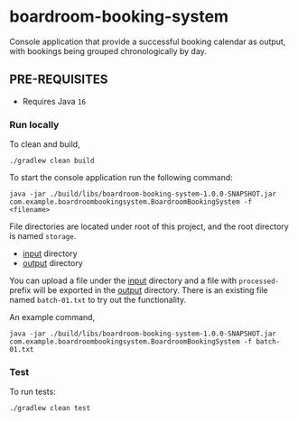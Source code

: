 # boardroom-booking-system

Console application that provide a successful booking calendar as output, with bookings being grouped chronologically by
day.

## PRE-REQUISITES

- Requires Java `16`

### Run locally

To clean and build,

```
./gradlew clean build
```

To start the console application run the following command:

```
java -jar ./build/libs/boardroom-booking-system-1.0.0-SNAPSHOT.jar com.example.boardroombookingsystem.BoardroomBookingSystem -f <filename>
```

File directories are located under root of this project, and the root directory is named `storage`.

- [input](./storage/input) directory
- [output](./storage/output) directory

You can upload a file under the [input](./storage/input) directory and a file with `processed-` prefix will be exported
in the [output](./storage/output) directory. There is an existing file named `batch-01.txt` to try out the
functionality.

An example command,

```
java -jar ./build/libs/boardroom-booking-system-1.0.0-SNAPSHOT.jar com.example.boardroombookingsystem.BoardroomBookingSystem -f batch-01.txt
```

### Test

To run tests:

```
./gradlew clean test
```